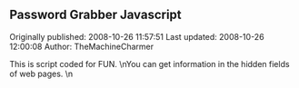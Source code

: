 ## Password Grabber Javascript 
Originally published: 2008-10-26 11:57:51 
Last updated: 2008-10-26 12:00:08 
Author: TheMachineCharmer  
 
This is script coded for FUN.\nYou can get information in the hidden fields of web pages.\n
